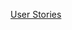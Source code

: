 <a href="https://docs.google.com/spreadsheets/d/1vYraLF-2c75MHRc4gbxMEtSwEJUMdvSz3xqtFFId2Sk/edit?usp=sharing">User Stories</a>